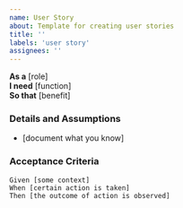 ```yaml
---
name: User Story
about: Template for creating user stories
title: ''
labels: 'user story'
assignees: ''
---
```


**As a** [role]  
**I need** [function]  
**So that** [benefit]  

### Details and Assumptions
* [document what you know]  

### Acceptance Criteria     
```gherkin
Given [some context]
When [certain action is taken]
Then [the outcome of action is observed]
